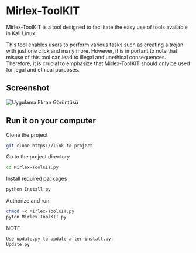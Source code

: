 
# Mirlex-ToolKIT

Mirlex-ToolKIT is a tool designed to facilitate the easy use of tools available in Kali Linux. 

This tool enables users to perform various tasks such as creating a trojan with just one click and many more. However, it is important to note that misuse of this tool can lead to illegal and unethical consequences. Therefore, it is crucial to emphasize that Mirlex-ToolKIT should only be used for legal and ethical purposes.




## Screenshot

![Uygulama Ekran Görüntüsü](https://i.hizliresim.com/bsxj6lq.png)

  
## Run it on your computer

Clone the project

```bash
git clone https://link-to-project
```

Go to the project directory

```bash
cd Mirlex-ToolKIT.py
```

Install required packages

```bash
python Install.py
```

Authorize and run

```bash
chmod +x Mirlex-ToolKIT.py
pyton Mirlex-ToolKIT.py
```

NOTE 

```bash
Use update.py to update after install.py:
Update.py
```

  